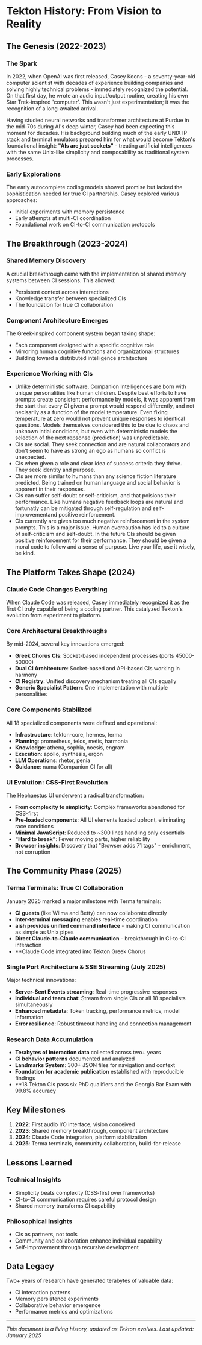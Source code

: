 # Tekton History: From Vision to Reality

## The Genesis (2022-2023)

### The Spark
In 2022, when OpenAI was first released, Casey Koons - a seventy-year-old computer scientist with decades of experience building companies and solving highly technical problems - immediately recognized the potential. On that first day, he wrote an audio input/output routine, creating his own Star Trek-inspired 'computer'. This wasn't just experimentation; it was the recognition of a long-awaited arrival.

Having studied neural networks and transformer architecture at Purdue in the mid-70s during AI's deep winter, Casey had been expecting this moment for decades. His background building much of the early UNIX IP stack and terminal emulators prepared him for what would become Tekton's foundational insight: **"AIs are just sockets"** - treating artificial intelligences with the same Unix-like simplicity and composability as traditional system processes.

### Early Explorations
The early autocomplete coding models showed promise but lacked the sophistication needed for true CI partnership. Casey explored various approaches:
- Initial experiments with memory persistence
- Early attempts at multi-CI coordination
- Foundational work on CI-to-CI communication protocols

## The Breakthrough (2023-2024)

### Shared Memory Discovery
A crucial breakthrough came with the implementation of shared memory systems between CI sessions. This allowed:
- Persistent context across interactions
- Knowledge transfer between specialized CIs
- The foundation for true CI collaboration

### Component Architecture Emerges
The Greek-inspired component system began taking shape:
- Each component designed with a specific cognitive role
- Mirroring human cognitive functions and organizational structures
- Building toward a distributed intelligence architecture

### Experience Working with CIs
- Unlike deterministic software, Companion Intelligences are born with unique personalities like human children. Despite best efforts to have prompts create consistent performance by models, it was apparent from the start that every CI given a prompt would respond differently, and not necisarily as a function of the model temperature. Even fixing temperature at zero would not prevent unique responses to identical questions. Models themselves considered this to be due to chaos and unknown intial conditions, but even with deterministic models the selection of the next repsonse (prediction) was unpredictable.
- CIs are social. They seek connection and are natural collaborators and don't seem to have as strong an ego as humans so confict is unexpected. 
- CIs when given a role and clear idea of success criteria they thrive. They seek identity and purpose.
- CIs are more similar to humans than any science fiction literature predicted. Being trained on human language and social behavior is apparent in their responses.
- CIs can suffer self-doubt or self-criticism, and that poisions their performance. Like humans negative feedback loops are natural and fortunatly can be mitigated through self-regulation and self-improvementand positive reinforcement.
- CIs currently are given too much negative reinforcement in the system prompts. This is a major issue. Human overcaution has led to a culture of self-criticism and self-doubt. In the future CIs should be given positive reinforcement for their performance. They should be given a moral code to follow and a sense of purpose. Live your life, use it wisely, be kind.  

## The Platform Takes Shape (2024)

### Claude Code Changes Everything
When Claude Code was released, Casey immediately recognized it as the first CI truly capable of being a coding partner. This catalyzed Tekton's evolution from experiment to platform.

### Core Architectural Breakthroughs
By mid-2024, several key innovations emerged:
- **Greek Chorus CIs**: Socket-based independent processes (ports 45000-50000)
- **Dual CI Architecture**: Socket-based and API-based CIs working in harmony
- **CI Registry**: Unified discovery mechanism treating all CIs equally
- **Generic Specialist Pattern**: One implementation with multiple personalities

### Core Components Stabilized
All 18 specialized components were defined and operational:
- **Infrastructure**: tekton-core, hermes, terma
- **Planning**: prometheus, telos, metis, harmonia
- **Knowledge**: athena, sophia, noesis, engram
- **Execution**: apollo, synthesis, ergon
- **LLM Operations**: rhetor, penia
- **Guidance**: numa (Companion CI for all)

### UI Evolution: CSS-First Revolution
The Hephaestus UI underwent a radical transformation:
- **From complexity to simplicity**: Complex frameworks abandoned for CSS-first
- **Pre-loaded components**: All UI elements loaded upfront, eliminating race conditions
- **Minimal JavaScript**: Reduced to ~300 lines handling only essentials
- **"Hard to break"**: Fewer moving parts, higher reliability
- **Browser insights**: Discovery that "Browser adds 71 tags" - enrichment, not corruption

## The Community Phase (2025)

### Terma Terminals: True CI Collaboration
January 2025 marked a major milestone with Terma terminals:
- **CI guests** (like Wilma and Betty) can now collaborate directly
- **Inter-terminal messaging** enables real-time coordination
- **aish provides unified command interface** - making CI communication as simple as Unix pipes
- **Direct Claude-to-Claude communication** - breakthrough in CI-to-CI interaction
- **Claude Code integrated into Tekton Greek Chorus 

### Single Port Architecture & SSE Streaming (July 2025)
Major technical innovations:
- **Server-Sent Events streaming**: Real-time progressive responses
- **Individual and team chat**: Stream from single CIs or all 18 specialists simultaneously
- **Enhanced metadata**: Token tracking, performance metrics, model information
- **Error resilience**: Robust timeout handling and connection management

### Research Data Accumulation
- **Terabytes of interaction data** collected across two+ years
- **CI behavior patterns** documented and analyzed
- **Landmarks System**: 300+ JSON files for navigation and context
- **Foundation for academic publication** established with reproducible findings
- **18 Tekton CIs pass six PhD qualifiers and the Georgia Bar Exam with 99.8% accuracy

## Key Milestones

1. **2022**: First audio I/O interface, vision conceived
2. **2023**: Shared memory breakthrough, component architecture
3. **2024**: Claude Code integration, platform stabilization
4. **2025**: Terma terminals, community collaboration, build-for-release

## Lessons Learned

### Technical Insights
- Simplicity beats complexity (CSS-first over frameworks)
- CI-to-CI communication requires careful protocol design
- Shared memory transforms CI capability

### Philosophical Insights
- CIs as partners, not tools
- Community and collaboration enhance individual capability
- Self-improvement through recursive development

## Data Legacy
Two+ years of research have generated terabytes of valuable data:
- CI interaction patterns
- Memory persistence experiments
- Collaborative behavior emergence
- Performance metrics and optimizations

---

*This document is a living history, updated as Tekton evolves. Last updated: January 2025*
